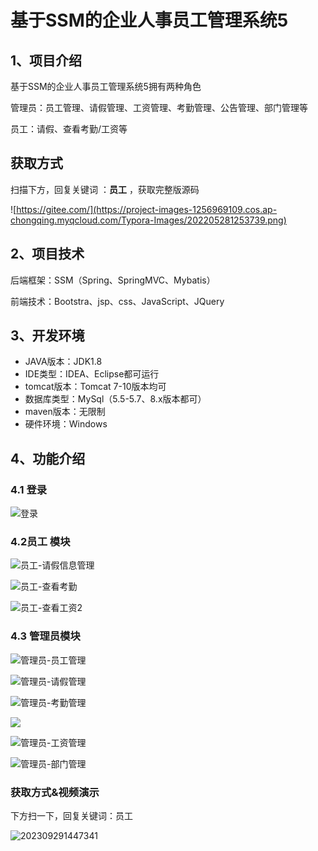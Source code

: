 # 基于SSM的企业人事员工管理系统5



## 1、项目介绍

基于SSM的企业人事员工管理系统5拥有两种角色

管理员：员工管理、请假管理、工资管理、考勤管理、公告管理、部门管理等

员工：请假、查看考勤/工资等
## 获取方式

扫描下方，回复关键词  ：**员工** ，获取完整版源码

![https://gitee.com/](https://project-images-1256969109.cos.ap-chongqing.myqcloud.com/Typora-Images/202205281253739.png)

## 2、项目技术

后端框架：SSM（Spring、SpringMVC、Mybatis）

前端技术：Bootstra、jsp、css、JavaScript、JQuery

## 3、开发环境

- JAVA版本：JDK1.8
- IDE类型：IDEA、Eclipse都可运行
- tomcat版本：Tomcat 7-10版本均可
- 数据库类型：MySql（5.5-5.7、8.x版本都可） 
- maven版本：无限制
- 硬件环境：Windows


## 4、功能介绍

### 4.1 登录

![登录](https://s2.loli.net/2023/10/10/TCGD4Wth8n6I2AB.jpg)

### 4.2员工 模块

![员工-请假信息管理](https://s2.loli.net/2023/10/10/yLOhclMYKRfPnmv.jpg)

![员工-查看考勤](https://s2.loli.net/2023/10/10/OHBL1nITxjktUbs.jpg)

![员工-查看工资2](https://s2.loli.net/2023/10/10/xKJdknPTOWm3Z12.jpg)

### 4.3 管理员模块

![管理员-员工管理](https://s2.loli.net/2023/10/10/yonSPzpOxgbGrC3.jpg)

![管理员-请假管理](https://s2.loli.net/2023/10/10/lRj3MagBrVxZ7C1.jpg)

![管理员-考勤管理](https://s2.loli.net/2023/10/10/nUrsAvVBPQiEGMN.jpg)

![](https://s2.loli.net/2023/10/10/lRj3MagBrVxZ7C1.jpg)

![管理员-工资管理](https://s2.loli.net/2023/10/10/RoeqwJ8gcspkld2.jpg)

![管理员-部门管理](https://s2.loli.net/2023/10/10/6bzngCdeoOF5JYH.jpg)

### 获取方式&视频演示

下方扫一下，回复关键词：员工



![202309291447341](https://s2.loli.net/2023/10/06/lxLMirNn2tyaIob.png)





